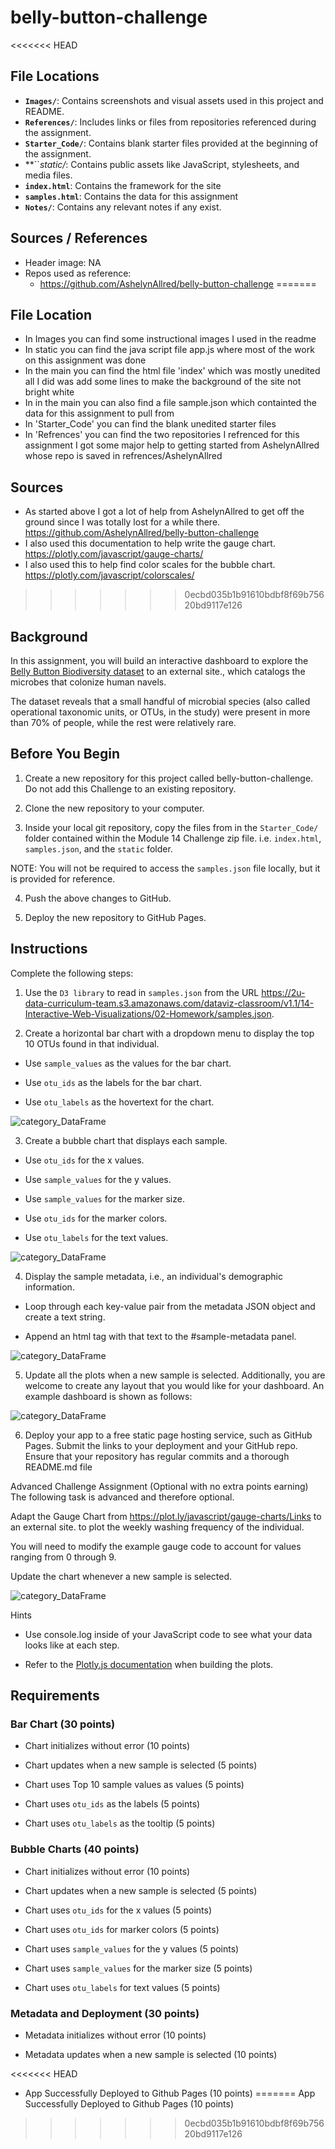 # belly-button-challenge

<<<<<<< HEAD
## **File Locations**
- **`Images/`**: Contains screenshots and visual assets used in this project and README.
- **`References/`**: Includes links or files from repositories referenced during the assignment.
- **`Starter_Code/`**: Contains blank starter files provided at the beginning of the assignment.
- **``*static/*: Contains public assets like JavaScript, stylesheets, and media files.
- **`index.html`**: Contains the framework for the site
- **`samples.html`**: Contains the data for this assignment
- **`Notes/`**: Contains any relevant notes if any exist.

## Sources / References
* Header image: NA
* Repos used as reference: 
  * https://github.com/AshelynAllred/belly-button-challenge
=======
## File Location
- In Images you can find some instructional images I used in the readme
- In static you can find the java script file app.js where most of the work on this assignment was done
- In the main you can find the html file 'index' which was mostly unedited all I did was add some lines to make the background of the site not bright white
- In in the main you can also find a file sample.json which containted the data for this assignment to pull from
- In 'Starter_Code' you can find the blank unedited starter files
- In 'Refrences' you can find the two repositories I refrenced for this assignment
	I got some major help to getting started from AshelynAllred whose repo is saved in refrences/AshelynAllred

## Sources
- As started above I got a lot of help from AshelynAllred to get off the ground since I was totally lost for a while there. https://github.com/AshelynAllred/belly-button-challenge	
- I also used this documentation to help write the gauge chart. https://plotly.com/javascript/gauge-charts/
- I also used this to help find color scales for the bubble chart. https://plotly.com/javascript/colorscales/
>>>>>>> 0ecbd035b1b91610bdbf8f69b75620bd9117e126

## Background
In this assignment, you will build an interactive dashboard to explore the [Belly Button Biodiversity dataset](http://robdunnlab.com/projects/belly-button-biodiversity/) to an external site., which catalogs the microbes that colonize human navels.

The dataset reveals that a small handful of microbial species (also called operational taxonomic units, or OTUs, in the study) were present in more than 70% of people, while the rest were relatively rare.

## Before You Begin
1. Create a new repository for this project called belly-button-challenge. Do not add this Challenge to an existing repository.

2. Clone the new repository to your computer.

3. Inside your local git repository, copy the files from in the `Starter_Code/` folder contained within the Module 14 Challenge zip file. i.e. `index.html`, `samples.json`, and the `static` folder.

NOTE: You will not be required to access the `samples.json` file locally, but it is provided for reference.

4. Push the above changes to GitHub.

5. Deploy the new repository to GitHub Pages.
## Instructions

Complete the following steps:

1. Use the `D3 library` to read in `samples.json` from the URL https://2u-data-curriculum-team.s3.amazonaws.com/dataviz-classroom/v1.1/14-Interactive-Web-Visualizations/02-Homework/samples.json.

2. Create a horizontal bar chart with a dropdown menu to display the top 10 OTUs found in that individual.

  * Use `sample_values` as the values for the bar chart.

  * Use `otu_ids` as the labels for the bar chart.

  * Use `otu_labels` as the hovertext for the chart.

![category_DataFrame](Images/INS_IMG_01.jpg)

3. Create a bubble chart that displays each sample.

  * Use `otu_ids` for the x values.

  * Use `sample_values` for the y values.

  * Use `sample_values` for the marker size.

  * Use `otu_ids` for the marker colors.

  * Use `otu_labels` for the text values.

![category_DataFrame](Images/INS_IMG_02.jpg)

4. Display the sample metadata, i.e., an individual's demographic information.

  * Loop through each key-value pair from the metadata JSON object and create a text string.

  * Append an html tag with that text to the #sample-metadata panel.

![category_DataFrame](Images/INS_IMG_03.jpg)

5. Update all the plots when a new sample is selected. Additionally, you are welcome to create any layout that you would like for your dashboard. An example dashboard is shown as follows:

![category_DataFrame](Images/INS_IMG_04.jpg)

6. Deploy your app to a free static page hosting service, such as GitHub Pages. Submit the links to your deployment and your GitHub repo. Ensure that your repository has regular commits and a thorough README.md file

Advanced Challenge Assignment (Optional with no extra points earning)
The following task is advanced and therefore optional.

Adapt the Gauge Chart from https://plot.ly/javascript/gauge-charts/Links to an external site. to plot the weekly washing frequency of the individual.

You will need to modify the example gauge code to account for values ranging from 0 through 9.

Update the chart whenever a new sample is selected.

![category_DataFrame](Images/INS_IMG_05.jpg)

Hints
* Use console.log inside of your JavaScript code to see what your data looks like at each step.

* Refer to the [Plotly.js documentation](https://plot.ly/javascript/) when building the plots.

## Requirements
### Bar Chart (30 points)
* Chart initializes without error (10 points)

* Chart updates when a new sample is selected (5 points)

* Chart uses Top 10 sample values as values (5 points)

* Chart uses `otu_ids` as the labels (5 points)

* Chart uses `otu_labels` as the tooltip (5 points)

### Bubble Charts (40 points)
* Chart initializes without error (10 points)

* Chart updates when a new sample is selected (5 points)

* Chart uses `otu_ids` for the x values (5 points)

* Chart uses `otu_ids` for marker colors (5 points)

* Chart uses `sample_values` for the y values (5 points)

* Chart uses `sample_values` for the marker size (5 points)

* Chart uses `otu_labels` for text values (5 points)

### Metadata and Deployment (30 points)
* Metadata initializes without error (10 points)

* Metadata updates when a new sample is selected (10 points)

<<<<<<< HEAD
* App Successfully Deployed to Github Pages (10 points)
=======
App Successfully Deployed to Github Pages (10 points)
>>>>>>> 0ecbd035b1b91610bdbf8f69b75620bd9117e126

